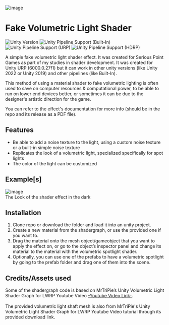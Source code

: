 ![image](https://github.com/user-attachments/assets/ab54a4f3-4ea6-492b-bec8-e158a915a17c)

# Fake Volumetric Light Shader
![Unity Version](https://img.shields.io/badge/Unity-6000.0.27%27LTS%2B-blueviolet?logo=unity)
![Unity Pipeline Support (Built-In)](https://img.shields.io/badge/BiRP_✔️-darkgreen?logo=unity)
![Unity Pipeline Support (URP)](https://img.shields.io/badge/URP_✔️-blue?logo=unity)
![Unity Pipeline Support (HDRP)](https://img.shields.io/badge/HDRP_✔️-darkred?logo=unity)
 
A simple fake volumetric light shader effect. It was created for Serious Point Games as part of my studies in shader development. 
It was created for Unity URP (6000.0.27f1) but it can work in other unity versions (like Unity 2022 or Unity 2019) and other pipelines (like Built-In).

This method of using a material shader to fake volumetric lighting is often used to save on computer resources & computational power, 
to be able to run on lower end devices better, or sometimes it can be due to the designer's artistic direction for the game.

You can refer to the effect's documentation for more info (should be in the repo and its release as a PDF file).

## Features
- Be able to add a noise texture to the light, using a custom noise texture or a built-in simple noise texture
- Replicates the look of a volumetric light, specialized specifically for spot lights
- The color of the light can be customized

## Example[s]
![image](https://github.com/user-attachments/assets/9ab5895e-8e63-4a1d-bf29-5d48652cc655)
<br>
The Look of the shader effect in the dark

## Installation
1. Clone repo or download the folder and load it into an unity project.
2. Create a new material from the shadergraph, or use the provided one if you want to.
3. Drag the material onto the mesh object/gameobject that you want to apply the effect on, or go to the object’s inspector panel
and change its material to the material with the volumetric spotlight shader.
4. Optionally, you can use one of the prefabs to have a volumetric spotlight by going to the prefab folder and drag one of them into the scene.

## Credits/Assets used
Some of the shadergraph code is based on MrTriPie’s Unity Volumetric Light Shader Graph
for LWRP Youtube Video [-Youtube Video Link-](https://www.youtube.com/watch?v=rihJzWq7sE4).
<br>
<br>
The provided volumetric light shaft mesh is also from MrTriPie's Unity Volumetric Light
Shader Graph for LWRP Youtube Video tutorial through its provided download link.
